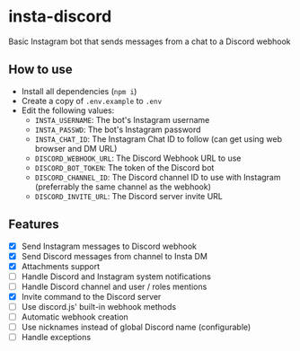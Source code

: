 # insta-discord
Basic Instagram bot that sends messages from a chat to a Discord webhook

## How to use
- Install all dependencies (`npm i`)
- Create a copy of `.env.example` to `.env` 
- Edit the following values:
	- `INSTA_USERNAME`: The bot's Instagram username
	- `INSTA_PASSWD`: The bot's Instagram password
	- `INSTA_CHAT_ID`: The Instagram Chat ID to follow (can get using web browser and DM URL) 
	- `DISCORD_WEBHOOK_URL`: The Discord Webhook URL to use
	- `DISCORD_BOT_TOKEN`: The token of the Discord bot
	- `DISCORD_CHANNEL_ID`: The Discord channel ID to use with Instagram (preferrably the same channel as the webhook)
	- `DISCORD_INVITE_URL`: The Discord server invite URL

## Features
- [X] Send Instagram messages to Discord webhook
- [X] Send Discord messages from channel to Insta DM
- [X] Attachments support
- [ ] Handle Discord and Instagram system notifications
- [ ] Handle Discord channel and user / roles mentions
- [X] Invite command to the Discord server
- [ ] Use discord.js' built-in webhook methods
- [ ] Automatic webhook creation
- [ ] Use nicknames instead of global Discord name (configurable)
- [ ] Handle exceptions
